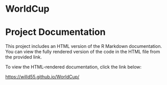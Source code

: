 # WorldCup
# Project Documentation

This project includes an HTML version of the R Markdown documentation. You can view the fully rendered version of the code in the HTML file from the provided link.

To view the HTML-rendered documentation, click the link below:

https://willd55.github.io/WorldCup/
